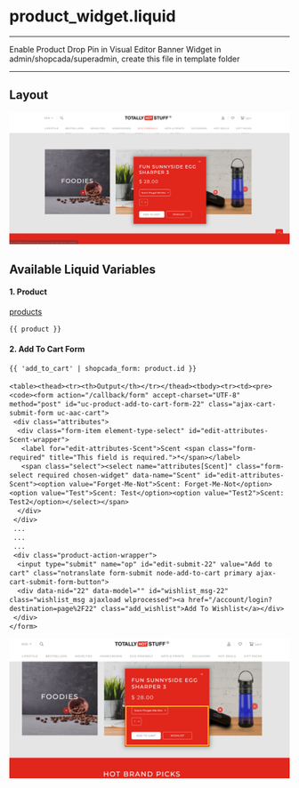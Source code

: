# product\_widget.liquid

---

Enable Product Drop Pin in Visual Editor Banner Widget in admin/shopcada/superadmin, create this file in template folder

---

## Layout

![Product Widget](<../../assets/images/documents/image (5).png>)

## Available Liquid Variables

#### 1. Product

[products](liquid/variables/products.md)

```
{{ product }}
```

#### 2. Add To Cart Form

```
{{ 'add_to_cart' | shopcada_form: product.id }}

<table><thead><tr><th>Output</th></tr></thead><tbody><tr><td><pre><code><form action="/callback/form" accept-charset="UTF-8" method="post" id="uc-product-add-to-cart-form-22" class="ajax-cart-submit-form uc-aac-cart">
 <div class="attributes">
  <div class="form-item element-type-select" id="edit-attributes-Scent-wrapper">
   <label for="edit-attributes-Scent">Scent <span class="form-required" title="This field is required.">*</span></label>
   <span class="select"><select name="attributes[Scent]" class="form-select required chosen-widget" data-name="Scent" id="edit-attributes-Scent"><option value="Forget-Me-Not">Scent: Forget-Me-Not</option><option value="Test">Scent: Test</option><option value="Test2">Scent: Test2</option></select></span>
  </div>
 </div>
 ...
 ...
 ...
 <div class="product-action-wrapper">
  <input type="submit" name="op" id="edit-submit-22" value="Add to cart" class="notranslate form-submit node-add-to-cart primary ajax-cart-submit-form-button">
  <div data-nid="22" data-model="" id="wishlist_msg-22" class="wishlist_msg ajaxload wlprocessed"><a href="/account/login?destination=page%2F22" class="add_wishlist">Add To Wishlist</a></div>
 </div>
</form>
```

![Add To Cart Form](../../assets/images/documents/addtocartformpw.png)

